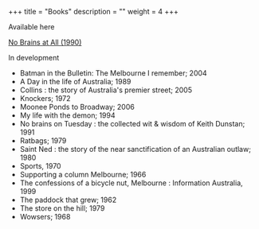 +++
title = "Books"
description = ""
weight = 4
+++

Available here

[No Brains at All (1990)](https://keithdunstan.org/books/no_brains_at_all/)

In development

* Batman in the Bulletin: The Melbourne I remember; 2004
* A Day in the life of Australia; 1989
* Collins : the story of Australia's premier street; 2005
* Knockers; 1972
* Moonee Ponds to Broadway; 2006
* My life with the demon; 1994
* No brains on Tuesday : the collected wit & wisdom of Keith Dunstan; 1991
* Ratbags; 1979
* Saint Ned : the story of the near sanctification of an Australian outlaw; 1980
* Sports, 1970
* Supporting a column Melbourne; 1966
* The confessions of a bicycle nut, Melbourne : Information Australia, 1999
* The paddock that grew; 1962
* The store on the hill; 1979
* Wowsers; 1968